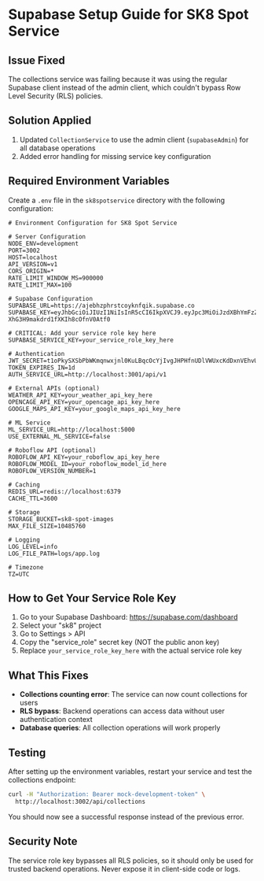 # Supabase Setup Guide for SK8 Spot Service

## Issue Fixed
The collections service was failing because it was using the regular Supabase client instead of the admin client, which couldn't bypass Row Level Security (RLS) policies.

## Solution Applied
1. Updated `CollectionService` to use the admin client (`supabaseAdmin`) for all database operations
2. Added error handling for missing service key configuration

## Required Environment Variables

Create a `.env` file in the `sk8spotservice` directory with the following configuration:

```env
# Environment Configuration for SK8 Spot Service

# Server Configuration
NODE_ENV=development
PORT=3002
HOST=localhost
API_VERSION=v1
CORS_ORIGIN=*
RATE_LIMIT_WINDOW_MS=900000
RATE_LIMIT_MAX=100

# Supabase Configuration
SUPABASE_URL=https://ajebhzphrstcoyknfqik.supabase.co
SUPABASE_KEY=eyJhbGciOiJIUzI1NiIsInR5cCI6IkpXVCJ9.eyJpc3MiOiJzdXBhYmFzZSIsInJlZiI6ImFqZWJoenBocnN0Y295a25mcWlrIiwicm9sZSI6ImFub24iLCJpYXQiOjE3NDQ4OTU5MTYsImV4cCI6MjA2MDQ3MTkxNn0.LyzS6t_vtlV3b-XhG3H9makdrd1fXKIh8cOfnV0Atf0

# CRITICAL: Add your service role key here
SUPABASE_SERVICE_KEY=your_service_role_key_here

# Authentication
JWT_SECRET=t1oPkySXSbPbWKmqnwxjnl0KuLBqcOcYjIvgJHPHfnUDlVWUxcKdDxnVEhvUjFgU
TOKEN_EXPIRES_IN=1d
AUTH_SERVICE_URL=http://localhost:3001/api/v1

# External APIs (optional)
WEATHER_API_KEY=your_weather_api_key_here
OPENCAGE_API_KEY=your_opencage_api_key_here
GOOGLE_MAPS_API_KEY=your_google_maps_api_key_here

# ML Service
ML_SERVICE_URL=http://localhost:5000
USE_EXTERNAL_ML_SERVICE=false

# Roboflow API (optional)
ROBOFLOW_API_KEY=your_roboflow_api_key_here
ROBOFLOW_MODEL_ID=your_roboflow_model_id_here
ROBOFLOW_VERSION_NUMBER=1

# Caching
REDIS_URL=redis://localhost:6379
CACHE_TTL=3600

# Storage
STORAGE_BUCKET=sk8-spot-images
MAX_FILE_SIZE=10485760

# Logging
LOG_LEVEL=info
LOG_FILE_PATH=logs/app.log

# Timezone
TZ=UTC
```

## How to Get Your Service Role Key

1. Go to your Supabase Dashboard: https://supabase.com/dashboard
2. Select your "sk8" project
3. Go to Settings > API
4. Copy the "service_role" secret key (NOT the public anon key)
5. Replace `your_service_role_key_here` with the actual service role key

## What This Fixes

- **Collections counting error**: The service can now count collections for users
- **RLS bypass**: Backend operations can access data without user authentication context
- **Database queries**: All collection operations will work properly

## Testing

After setting up the environment variables, restart your service and test the collections endpoint:

```bash
curl -H "Authorization: Bearer mock-development-token" \
  http://localhost:3002/api/collections
```

You should now see a successful response instead of the previous error.

## Security Note

The service role key bypasses all RLS policies, so it should only be used for trusted backend operations. Never expose it in client-side code or logs. 